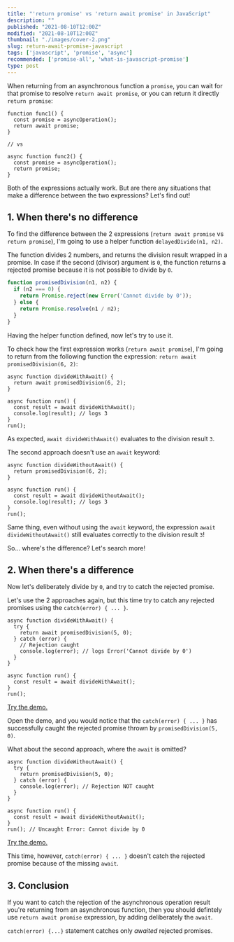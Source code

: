```yaml
---
title: "'return promise' vs 'return await promise' in JavaScript"
description: ""
published: "2021-08-10T12:00Z"
modified: "2021-08-10T12:00Z"
thumbnail: "./images/cover-2.png"
slug: return-await-promise-javascript
tags: ['javascript', 'promise', 'async']
recommended: ['promise-all', 'what-is-javascript-promise']
type: post
---
```


When returning from an asynchronous function a `promise`, you can wait for that promise to resolve `return await promise`, or you can return it directly 
`return promise`:  

```javascript{3,10}
function func1() {
  const promise = asyncOperation();
  return await promise;
}

// vs

async function func2() {
  const promise = asyncOperation();
  return promise;
}
```

Both of the expressions actually work. But are there any situations that make a difference between the two expressions? Let's find out!

## 1. When there's no difference

To find the difference between the 2 expressions (`return await promise` vs `return promise`), I'm going to use a helper function `delayedDivide(n1, n2)`.  

The function divides 2 numbers, and returns the division result wrapped in a promise. In case if the second (divisor) argument is `0`, the function returns a rejected promise
because it is not possible to divide by `0`.  

```javascript
function promisedDivision(n1, n2) {
  if (n2 === 0) {
    return Promise.reject(new Error('Cannot divide by 0'));
  } else {
    return Promise.resolve(n1 / n2);
  }
}
```

Having the helper function defined, now let's try to use it.  

To check how the first expression works (`return await promise`), I'm going to return from the following function the expression: `return await promisedDivision(6, 2)`:  

```javascript{2}
async function divideWithAwait() {
  return await promisedDivision(6, 2);
}

async function run() {
  const result = await divideWithAwait();
  console.log(result); // logs 3
}
run();
```

As expected, `await divideWithAwait()` evaluates to the division result `3`.  

The second approach doesn't use an `await` keyword:

```javascript{2}
async function divideWithoutAwait() {
  return promisedDivision(6, 2);
}

async function run() {
  const result = await divideWithoutAwait();
  console.log(result); // logs 3
}
run();
```

Same thing, even without using the `await` keyword, the expression `await divideWithoutAwait()` still evaluates correctly to the division result `3`!  

So... where's the difference? Let's search more!

## 2. When there's a difference

Now let's deliberately divide by `0`, and try to catch the rejected promise. 

Let's use the 2 approaches again, but this time try to catch any rejected promises using the `catch(error) { ... }`.   



```javascript{3}
async function divideWithAwait() {
  try {
    return await promisedDivision(5, 0);
  } catch (error) {
    // Rejection caught
    console.log(error); // logs Error('Cannot divide by 0')
  }
}

async function run() {
  const result = await divideWithAwait();
}
run();
```

[Try the demo.](https://codesandbox.io/s/with-await-ihxg5?file=/src/index.js)

Open the demo, and you would notice that the `catch(error) { ... }` has successfully caught the rejected promise thrown by `promisedDivision(5, 0)`.  

What about the second approach, where the `await` is omitted?

```javascript{3}
async function divideWithoutAwait() {
  try {
    return promisedDivision(5, 0);
  } catch (error) {
    console.log(error); // Rejection NOT caught
  }
}

async function run() {
  const result = await divideWithoutAwait();
}
run(); // Uncaught Error: Cannot divide by 0
```

[Try the demo.](https://codesandbox.io/s/without-await-477nr?file=/src/index.js)

This time, however, `catch(error) { ... }` doesn't catch the rejected promise because of the missing `await`.  

## 3. Conclusion

If you want to catch the rejection of the asynchronous operation result you're returning from an asynchronous function,
then you should defintely use `return await promise` expression, by adding deliberately the `await`.  

`catch(error) {...}` statement catches only *awaited* rejected promises.  
